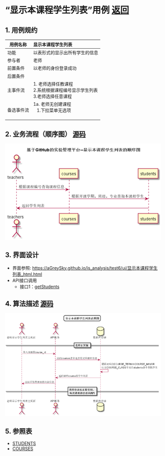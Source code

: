 # “显示本课程学生列表”用例 [返回](../../README.md)

## 1. 用例规约

|用例名称|显示本课程学生列表|
|-------|:-------------|
|功能|以表形式的显示出所有学生的信息|
|参与者|老师|
|前置条件| 以老师的身份登录成功|
|后置条件||
|主事件流| 1. 老师选择任教课程<br/>2.系统根据课程编号显示学生列表<br/>3.老师选择任意课程|
|备选事件流|1a. 老师无创建课程 <br/>&nbsp;&nbsp; 1.下拉菜单无选项 <br/> &nbsp;&nbsp;|

## 2. 业务流程（顺序图） [源码](../顺序图/显示本课程学生列表.wsd)
![显示本课程学生列表](../images/顺序图/显示本课程学生列表.png) 


## 3. 界面设计
- 界面参照: https://aGreySky.github.io/is_analysis/test6/ui/显示本课程学生列表_html.html
- API接口调用
    - 接口1：[getStudents](../接口/getStudents.md)

## 4. 算法描述 [源码](../流程图/显示本课程学生列表流程图.wsd)
![显示任教课程列表流程图](../images/流程图/显示本课程学生列表流程图.png)
    
## 5. 参照表

- [STUDENTS](../数据库设计/数据库设计.md/#STUDENTS)
- [COURSES](../数据库设计/数据库设计.md/#COURSES)